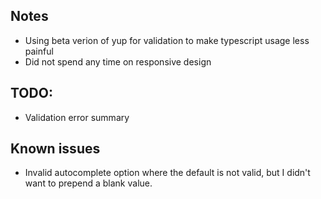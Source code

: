 ## Notes
* Using beta verion of yup for validation to make typescript usage less painful
* Did not spend any time on responsive design

## TODO:
* Validation error summary

## Known issues
* Invalid autocomplete option where the default is not valid, but I didn't want to prepend a blank value.
